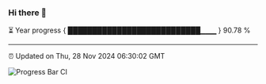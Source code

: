 ### Hi there 👋

⏳ Year progress { ███████████████████████████▁▁▁ } 90.78 %

---

⏰ Updated on Thu, 28 Nov 2024 06:30:02 GMT

![Progress Bar CI](https://github.com/liununu/liununu/workflows/Progress%20Bar%20CI/badge.svg)
